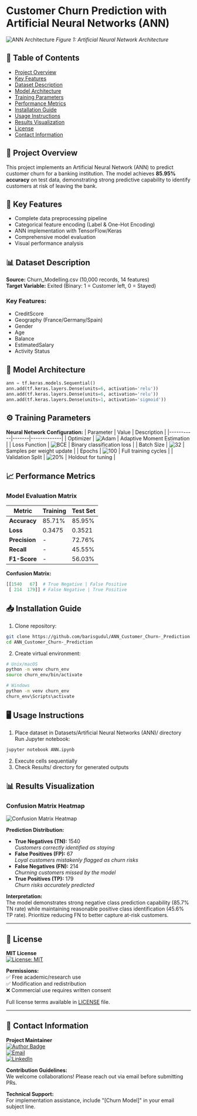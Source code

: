 # Customer Churn Prediction with Artificial Neural Networks (ANN)

![ANN Architecture]([https://miro.medium.com/max/1400/1*DW0Ccmj1hZ0OvSXi7Kz1MQ.png](https://cdn.the-scientist.com/assets/articleNo/71687/iImg/52296/62dc0501-8dda-4bd7-9ba9-fa1a9b8c7cb4-l.webp))
*Figure 1: Artificial Neural Network Architecture*

## 📝 Table of Contents
- [Project Overview](#-project-overview)
- [Key Features](#-key-features)
- [Dataset Description](#-dataset-description)
- [Model Architecture](#-model-architecture)
- [Training Parameters](#-training-parameters)
- [Performance Metrics](#-performance-metrics)
- [Installation Guide](#-installation-guide)
- [Usage Instructions](#-usage-instructions)
- [Results Visualization](#-results-visualization)
- [License](#-license)
- [Contact Information](#-contact-information)

## 🌟 Project Overview
This project implements an Artificial Neural Network (ANN) to predict customer churn for a banking institution. The model achieves **85.95% accuracy** on test data, demonstrating strong predictive capability to identify customers at risk of leaving the bank.

## 🚀 Key Features
- Complete data preprocessing pipeline
- Categorical feature encoding (Label & One-Hot Encoding)
- ANN implementation with TensorFlow/Keras
- Comprehensive model evaluation
- Visual performance analysis

## 📊 Dataset Description
**Source:** Churn_Modelling.csv (10,000 records, 14 features)  
**Target Variable:** Exited (Binary: 1 = Customer left, 0 = Stayed)

### Key Features:
- CreditScore
- Geography (France/Germany/Spain)
- Gender
- Age
- Balance
- EstimatedSalary
- Activity Status


## 🧠 Model Architecture
```python
ann = tf.keras.models.Sequential()
ann.add(tf.keras.layers.Dense(units=6, activation='relu'))
ann.add(tf.keras.layers.Dense(units=6, activation='relu'))
ann.add(tf.keras.layers.Dense(units=1, activation='sigmoid'))
```
## ⚙️ Training Parameters

**Neural Network Configuration:**
| Parameter | Value | Description |
|-----------|-------|-------------|
| Optimizer | ![Adam](https://img.shields.io/badge/Adam-optimizer-ff69b4) | Adaptive Moment Estimation |
| Loss Function | ![BCE](https://img.shields.io/badge/Loss-Binary_Crossentropy-red) | Binary classification loss |
| Batch Size | ![32](https://img.shields.io/badge/Batch-32-blue) | Samples per weight update |
| Epochs | ![100](https://img.shields.io/badge/Epochs-100-success) | Full training cycles |
| Validation Split | ![20%](https://img.shields.io/badge/Validation-20%25-orange) | Holdout for tuning |

## 📈 Performance Metrics

### Model Evaluation Matrix
| Metric | Training | Test Set |
|--------|----------|----------|
| **Accuracy** | 85.71% | 85.95% |
| **Loss** | 0.3475 | 0.3521 |
| **Precision** | - | 72.76% |
| **Recall** | - | 45.55% |
| **F1-Score** | - | 56.03% |

**Confusion Matrix:**
```python
[[1540   67]  # True Negative | False Positive
 [ 214  179]] # False Negative | True Positive
```

## 📥 Installation Guide
1. Clone repository:
```bash
git clone https://github.com/barisgudul/ANN_Customer_Churn-_Prediction.git
cd ANN_Customer_Churn-_Prediction
```

2. Create virtual environment:
```bash
# Unix/macOS
python -m venv churn_env
source churn_env/bin/activate

# Windows
python -m venv churn_env
churn_env\Scripts\activate
```

## 🖥️ Usage Instructions
1. Place dataset in Datasets/Artificial Neural Networks (ANN)/ directory
Run Jupyter notebook:
```bash
jupyter notebook ANN.ipynb
```
2. Execute cells sequentially
3. Check Results/ directory for generated outputs

## 📊 Results Visualization

### Confusion Matrix Heatmap
![Confusion Matrix Heatmap](Artificial-Neural-Networks/heatmap.png)

**Prediction Distribution:**
- **True Negatives (TN):** 1540  
  *Customers correctly identified as staying*
- **False Positives (FP):** 67  
  *Loyal customers mistakenly flagged as churn risks*
- **False Negatives (FN):** 214  
  *Churning customers missed by the model*
- **True Positives (TP):** 179  
  *Churn risks accurately predicted*

**Interpretation:**  
The model demonstrates strong negative class prediction capability (85.7% TN rate) while maintaining reasonable positive class identification (45.6% TP rate). Prioritize reducing FN to better capture at-risk customers.

---

## 📄 License

**MIT License**  
[![License: MIT](https://img.shields.io/badge/License-MIT-yellow.svg)](https://opensource.org/licenses/MIT)

**Permissions:**  
✅ Free academic/research use  
✅ Modification and redistribution  
❌ Commercial use requires written consent  

Full license terms available in [LICENSE](LICENSE) file.

---

## 📧 Contact Information

**Project Maintainer**  
[![Author Badge](https://img.shields.io/badge/Author-Your_Name-blue.svg)]()  
[![Email](https://img.shields.io/badge/Email-your.email@domain.com-red.svg)](mailto:mehmetbarisgudul@gmail.com)  
[![LinkedIn](https://img.shields.io/badge/LinkedIn-Profile-informational.svg)](https://linkedin.com/in/mehmet-baris-gudul-1101bg)

**Contribution Guidelines:**  
We welcome collaborations! Please reach out via email before submitting PRs.

**Technical Support:**  
For implementation assistance, include "[Churn Model]" in your email subject line.
